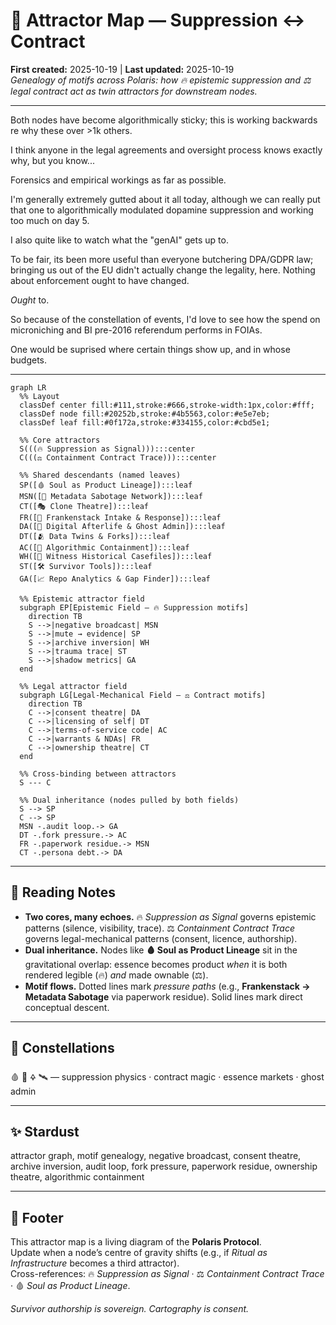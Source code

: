 # 🧭 Attractor Map — Suppression ↔ Contract  
**First created:** 2025-10-19 | **Last updated:** 2025-10-19  
*Genealogy of motifs across Polaris: how 🔥 epistemic suppression and ⚖️ legal contract act as twin attractors for downstream nodes.*  

---

Both nodes have become algorithmically sticky; this is working backwards re why these over >1k others.  

I think anyone in the legal agreements and oversight process knows exactly why, but you know...  

Forensics and empirical workings as far as possible.  

I'm generally extremely gutted about it all today, although we can really put that one to algorithmically modulated dopamine suppression and working too much on day 5.  

I also quite like to watch what the "genAI" gets up to.  

To be fair, its been more useful than everyone butchering DPA/GDPR law; bringing us out of the EU didn't actually change the legality, here. Nothing about enforcement ought to have changed.  

*Ought* to.  

So because of the constellation of events, I'd love to see how the spend on microniching and BI pre-2016 referendum performs in FOIAs.  

One would be suprised where certain things show up, and in whose budgets.  

---

```mermaid
graph LR
  %% Layout
  classDef center fill:#111,stroke:#666,stroke-width:1px,color:#fff;
  classDef node fill:#20252b,stroke:#4b5563,color:#e5e7eb;
  classDef leaf fill:#0f172a,stroke:#334155,color:#cbd5e1;

  %% Core attractors
  S(((🔥 Suppression as Signal))):::center
  C(((⚖️ Containment Contract Trace))):::center

  %% Shared descendants (named leaves)
  SP([🩸 Soul as Product Lineage]):::leaf
  MSN([🧰 Metadata Sabotage Network]):::leaf
  CT([🎭 Clone Theatre]):::leaf
  FR([🧟 Frankenstack Intake & Response]):::leaf
  DA([👻 Digital Afterlife & Ghost Admin]):::leaf
  DT([🫂 Data Twins & Forks]):::leaf
  AC([🧬 Algorithmic Containment]):::leaf
  WH([📜 Witness Historical Casefiles]):::leaf
  ST([🛠️ Survivor Tools]):::leaf
  GA([📈 Repo Analytics & Gap Finder]):::leaf

  %% Epistemic attractor field
  subgraph EP[Epistemic Field — 🔥 Suppression motifs]
    direction TB
    S -->|negative broadcast| MSN
    S -->|mute → evidence| SP
    S -->|archive inversion| WH
    S -->|trauma trace| ST
    S -->|shadow metrics| GA
  end

  %% Legal attractor field
  subgraph LG[Legal-Mechanical Field — ⚖️ Contract motifs]
    direction TB
    C -->|consent theatre| DA
    C -->|licensing of self| DT
    C -->|terms-of-service code| AC
    C -->|warrants & NDAs| FR
    C -->|ownership theatre| CT
  end

  %% Cross-binding between attractors
  S --- C

  %% Dual inheritance (nodes pulled by both fields)
  S --> SP
  C --> SP
  MSN -.audit loop.-> GA
  DT -.fork pressure.-> AC
  FR -.paperwork residue.-> MSN
  CT -.persona debt.-> DA
```

---

## 🔑 Reading Notes  

- **Two cores, many echoes.** 🔥 *Suppression as Signal* governs epistemic patterns (silence, visibility, trace). ⚖️ *Containment Contract Trace* governs legal-mechanical patterns (consent, licence, authorship).  
- **Dual inheritance.** Nodes like **🩸 Soul as Product Lineage** sit in the gravitational overlap: essence becomes product *when* it is both rendered legible (🔥) *and* made ownable (⚖️).  
- **Motif flows.** Dotted lines mark *pressure paths* (e.g., **Frankenstack → Metadata Sabotage** via paperwork residue). Solid lines mark direct conceptual descent.  

---

## 🌌 Constellations  

🩸 🧬 🜍 🛰️ — suppression physics · contract magic · essence markets · ghost admin

---

## ✨ Stardust  

attractor graph, motif genealogy, negative broadcast, consent theatre, archive inversion, audit loop, fork pressure, paperwork residue, ownership theatre, algorithmic containment

---

## 🏮 Footer  

This attractor map is a living diagram of the **Polaris Protocol**.  
Update when a node’s centre of gravity shifts (e.g., if *Ritual as Infrastructure* becomes a third attractor).  
Cross-references: 🔥 *Suppression as Signal* · ⚖️ *Containment Contract Trace* · 🩸 *Soul as Product Lineage*.

*Survivor authorship is sovereign. Cartography is consent.*
